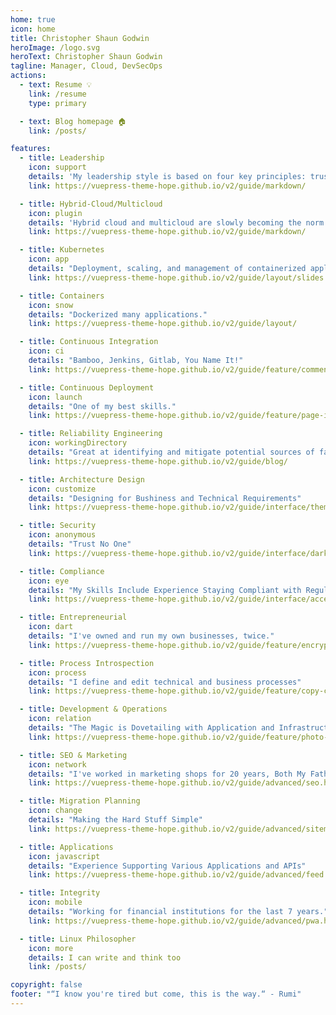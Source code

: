 ```yaml
---
home: true
icon: home
title: Christopher Shaun Godwin
heroImage: /logo.svg
heroText: Christopher Shaun Godwin
tagline: Manager, Cloud, DevSecOps
actions:
  - text: Resume 💡
    link: /resume
    type: primary

  - text: Blog homepage 🏠
    link: /posts/

features:
  - title: Leadership
    icon: support
    details: 'My leadership style is based on four key principles: trust, inspiration, coaching, and service.'
    link: https://vuepress-theme-hope.github.io/v2/guide/markdown/

  - title: Hybrid-Cloud/Multicloud
    icon: plugin
    details: 'Hybrid cloud and multicloud are slowly becoming the norm in enterprise IT'
    link: https://vuepress-theme-hope.github.io/v2/guide/markdown/

  - title: Kubernetes
    icon: app
    details: "Deployment, scaling, and management of containerized applications"
    link: https://vuepress-theme-hope.github.io/v2/guide/layout/slides

  - title: Containers
    icon: snow
    details: "Dockerized many applications."
    link: https://vuepress-theme-hope.github.io/v2/guide/layout/

  - title: Continuous Integration
    icon: ci
    details: "Bamboo, Jenkins, Gitlab, You Name It!"
    link: https://vuepress-theme-hope.github.io/v2/guide/feature/comment.html

  - title: Continuous Deployment
    icon: launch
    details: "One of my best skills."
    link: https://vuepress-theme-hope.github.io/v2/guide/feature/page-info.html

  - title: Reliability Engineering
    icon: workingDirectory
    details: "Great at identifying and mitigate potential sources of failure"
    link: https://vuepress-theme-hope.github.io/v2/guide/blog/

  - title: Architecture Design
    icon: customize
    details: "Designing for Bushiness and Technical Requirements"
    link: https://vuepress-theme-hope.github.io/v2/guide/interface/theme-color.html

  - title: Security
    icon: anonymous
    details: "Trust No One"
    link: https://vuepress-theme-hope.github.io/v2/guide/interface/darkmode.html

  - title: Compliance
    icon: eye
    details: "My Skills Include Experience Staying Compliant with Regulations and IT Standards"
    link: https://vuepress-theme-hope.github.io/v2/guide/interface/accessibility.html

  - title: Entrepreneurial
    icon: dart
    details: "I've owned and run my own businesses, twice."
    link: https://vuepress-theme-hope.github.io/v2/guide/feature/encrypt.html

  - title: Process Introspection
    icon: process
    details: "I define and edit technical and business processes"
    link: https://vuepress-theme-hope.github.io/v2/guide/feature/copy-code.html

  - title: Development & Operations
    icon: relation
    details: "The Magic is Dovetailing with Application and Infrastructure"
    link: https://vuepress-theme-hope.github.io/v2/guide/feature/photo-swipe.html

  - title: SEO & Marketing
    icon: network
    details: "I've worked in marketing shops for 20 years, Both My Fathers Owned and Operated Printing Presses"
    link: https://vuepress-theme-hope.github.io/v2/guide/advanced/seo.html

  - title: Migration Planning
    icon: change
    details: "Making the Hard Stuff Simple"
    link: https://vuepress-theme-hope.github.io/v2/guide/advanced/sitemap.html

  - title: Applications
    icon: javascript
    details: "Experience Supporting Various Applications and APIs"
    link: https://vuepress-theme-hope.github.io/v2/guide/advanced/feed.html

  - title: Integrity
    icon: mobile
    details: "Working for financial institutions for the last 7 years."
    link: https://vuepress-theme-hope.github.io/v2/guide/advanced/pwa.html

  - title: Linux Philosopher
    icon: more
    details: I can write and think too
    link: /posts/

copyright: false
footer: "“I know you're tired but come, this is the way.“ - Rumi"
---
```

<!-- This is a special message for the bold discoverers of hidden things, you're awesome. Now I'll tell you the largest secret of the entire Universe: everything is a coincidentia oppositorum -->
